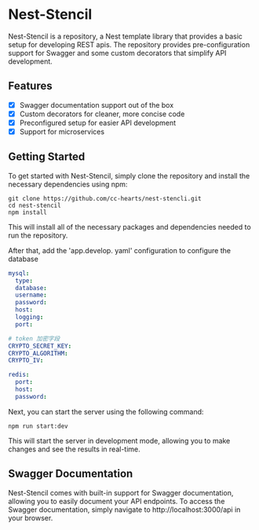 # Nest-Stencil

Nest-Stencil is a repository, a Nest template library that provides a basic setup for developing REST apis. The repository provides pre-configuration support for Swagger and some custom decorators that simplify API development.

## Features

- [x] Swagger documentation support out of the box
- [x] Custom decorators for cleaner, more concise code
- [x] Preconfigured setup for easier API development
- [x] Support for microservices

## Getting Started

To get started with Nest-Stencil, simply clone the repository and install the necessary dependencies using npm:

```shell
git clone https://github.com/cc-hearts/nest-stencli.git
cd nest-stencil
npm install
```

This will install all of the necessary packages and dependencies needed to run the repository.

After that, add the 'app.develop. yaml' configuration to configure the database

```yaml
mysql:
  type:
  database:
  username:
  password:
  host:
  logging:
  port:

# token 加密字段
CRYPTO_SECRET_KEY:
CRYPTO_ALGORITHM:
CRYPTO_IV:

redis:
  port:
  host:
  password:
```

Next, you can start the server using the following command:

```shell
npm run start:dev
```

This will start the server in development mode, allowing you to make changes and see the results in real-time.

## Swagger Documentation

Nest-Stencil comes with built-in support for Swagger documentation, allowing you to easily document your API endpoints. To access the Swagger documentation, simply navigate to http://localhost:3000/api in your browser.
